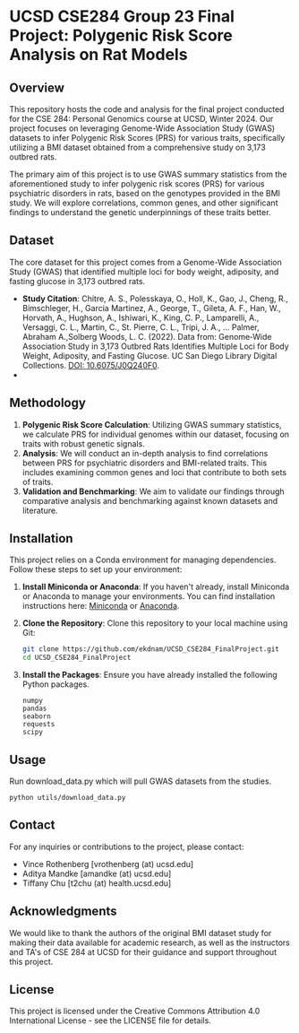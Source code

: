 # UCSD CSE284 Group 23 Final Project: Polygenic Risk Score Analysis on Rat Models

## Overview

This repository hosts the code and analysis for the final project conducted for the CSE 284: Personal Genomics course at UCSD, Winter 2024. Our project focuses on leveraging Genome-Wide Association Study (GWAS) datasets to infer Polygenic Risk Scores (PRS) for various traits, specifically utilizing a BMI dataset obtained from a comprehensive study on 3,173 outbred rats.

The primary aim of this project is to use GWAS summary statistics from the aforementioned study to infer polygenic risk scores (PRS) for various psychiatric disorders in rats, based on the genotypes provided in the BMI study. We will explore correlations, common genes, and other significant findings to understand the genetic underpinnings of these traits better.

## Dataset

The core dataset for this project comes from a Genome-Wide Association Study (GWAS) that identified multiple loci for body weight, adiposity, and fasting glucose in 3,173 outbred rats.

- **Study Citation**: Chitre, A. S., Polesskaya, O., Holl, K., Gao, J., Cheng, R., Bimschleger, H., Garcia Martinez, A., George, T., Gileta, A. F., Han, W., Horvath, A., Hughson, A., Ishiwari, K., King, C. P., Lamparelli, A., Versaggi, C. L., Martin, C., St. Pierre, C. L., Tripi, J. A., … Palmer, Abraham A.,Solberg Woods, L. C. (2022). Data from: Genome‐Wide Association Study in 3,173 Outbred Rats Identifies Multiple Loci for Body Weight, Adiposity, and Fasting Glucose. UC San Diego Library Digital Collections. [DOI: 10.6075/J0Q240F0](https://doi.org/10.6075/J0Q240F0).
- 
## Methodology

1. **Polygenic Risk Score Calculation**: Utilizing GWAS summary statistics, we calculate PRS for individual genomes within our dataset, focusing on traits with robust genetic signals.
2. **Analysis**: We will conduct an in-depth analysis to find correlations between PRS for psychiatric disorders and BMI-related traits. This includes examining common genes and loci that contribute to both sets of traits.
3. **Validation and Benchmarking**: We aim to validate our findings through comparative analysis and benchmarking against known datasets and literature.

## Installation

This project relies on a Conda environment for managing dependencies. Follow these steps to set up your environment:

1. **Install Miniconda or Anaconda**: If you haven't already, install Miniconda or Anaconda to manage your environments. You can find installation instructions here: [Miniconda](https://docs.conda.io/en/latest/miniconda.html) or [Anaconda](https://www.anaconda.com/products/individual).

2. **Clone the Repository**: Clone this repository to your local machine using Git:
   ```bash
   git clone https://github.com/ekdnam/UCSD_CSE284_FinalProject.git
   cd UCSD_CSE284_FinalProject
   ```

3. **Install the Packages**: Ensure you have already installed the following Python packages.
   ```matplotlib
   numpy
   pandas
   seaborn
   requests
   scipy
   ```


## Usage

Run download_data.py which will pull GWAS datasets from the studies.

`python utils/download_data.py`


## Contact

For any inquiries or contributions to the project, please contact:

- Vince Rothenberg [vrothenberg (at) ucsd.edu]
- Aditya Mandke [amandke (at) ucsd.edu]
- Tiffany Chu [t2chu (at) health.ucsd.edu]

## Acknowledgments

We would like to thank the authors of the original BMI dataset study for making their data available for academic research, as well as the instructors and TA's of CSE 284 at UCSD for their guidance and support throughout this project.

## License

This project is licensed under the Creative Commons Attribution 4.0 International License - see the LICENSE file for details.
